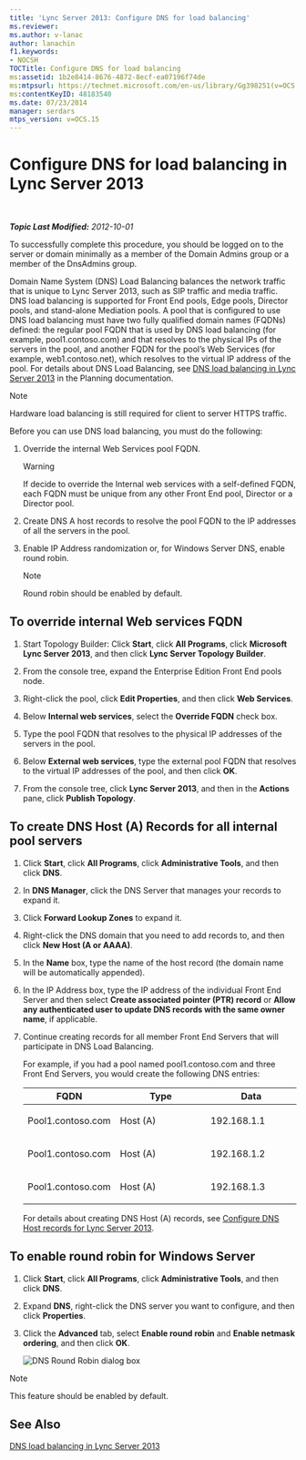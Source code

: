 ```yaml
---
title: 'Lync Server 2013: Configure DNS for load balancing'
ms.reviewer: 
ms.author: v-lanac
author: lanachin
f1.keywords:
- NOCSH
TOCTitle: Configure DNS for load balancing
ms:assetid: 1b2e8414-8676-4872-8ecf-ea07196f74de
ms:mtpsurl: https://technet.microsoft.com/en-us/library/Gg398251(v=OCS.15)
ms:contentKeyID: 48183540
ms.date: 07/23/2014
manager: serdars
mtps_version: v=OCS.15
---
```


<div data-xmlns="http://www.w3.org/1999/xhtml">

<div class="topic" data-xmlns="http://www.w3.org/1999/xhtml" data-msxsl="urn:schemas-microsoft-com:xslt" data-cs="https://msdn.microsoft.com/">

<div data-asp="https://msdn2.microsoft.com/asp">

# Configure DNS for load balancing in Lync Server 2013

</div>

<div id="mainSection">

<div id="mainBody">

<span> </span>

_**Topic Last Modified:** 2012-10-01_

To successfully complete this procedure, you should be logged on to the server or domain minimally as a member of the Domain Admins group or a member of the DnsAdmins group.

Domain Name System (DNS) Load Balancing balances the network traffic that is unique to Lync Server 2013, such as SIP traffic and media traffic. DNS load balancing is supported for Front End pools, Edge pools, Director pools, and stand-alone Mediation pools. A pool that is configured to use DNS load balancing must have two fully qualified domain names (FQDNs) defined: the regular pool FQDN that is used by DNS load balancing (for example, pool1.contoso.com) and that resolves to the physical IPs of the servers in the pool, and another FQDN for the pool’s Web Services (for example, web1.contoso.net), which resolves to the virtual IP address of the pool. For details about DNS Load Balancing, see [DNS load balancing in Lync Server 2013](lync-server-2013-dns-load-balancing.md) in the Planning documentation.

<div>


> [!NOTE]  
> Hardware load balancing is still required for client to server HTTPS traffic.



</div>

Before you can use DNS load balancing, you must do the following:

1.  Override the internal Web Services pool FQDN.
    
    <div>
    

    > [!WARNING]  
    > If decide to override the Internal web services with a self-defined FQDN, each FQDN must be unique from any other Front End pool, Director or a Director pool.

    
    </div>

2.  Create DNS A host records to resolve the pool FQDN to the IP addresses of all the servers in the pool.

3.  Enable IP Address randomization or, for Windows Server DNS, enable round robin.
    
    <div>
    

    > [!NOTE]  
    > Round robin should be enabled by default.

    
    </div>

<div>

## To override internal Web services FQDN

1.  Start Topology Builder: Click **Start**, click **All Programs**, click **Microsoft Lync Server 2013**, and then click **Lync Server Topology Builder**.

2.  From the console tree, expand the Enterprise Edition Front End pools node.

3.  Right-click the pool, click **Edit Properties**, and then click **Web Services**.

4.  Below **Internal web services**, select the **Override FQDN** check box.

5.  Type the pool FQDN that resolves to the physical IP addresses of the servers in the pool.

6.  Below **External web services**, type the external pool FQDN that resolves to the virtual IP addresses of the pool, and then click **OK**.

7.  From the console tree, click **Lync Server 2013**, and then in the **Actions** pane, click **Publish Topology**.

</div>

<div>

## To create DNS Host (A) Records for all internal pool servers

1.  Click **Start**, click **All Programs**, click **Administrative Tools**, and then click **DNS**.

2.  In **DNS Manager**, click the DNS Server that manages your records to expand it.

3.  Click **Forward Lookup Zones** to expand it.

4.  Right-click the DNS domain that you need to add records to, and then click **New Host (A or AAAA)**.

5.  In the **Name** box, type the name of the host record (the domain name will be automatically appended).

6.  In the IP Address box, type the IP address of the individual Front End Server and then select **Create associated pointer (PTR) record** or **Allow any authenticated user to update DNS records with the same owner name**, if applicable.

7.  Continue creating records for all member Front End Servers that will participate in DNS Load Balancing.
    
    For example, if you had a pool named pool1.contoso.com and three Front End Servers, you would create the following DNS entries:
    
    
    <table>
    <colgroup>
    <col style="width: 33%" />
    <col style="width: 33%" />
    <col style="width: 33%" />
    </colgroup>
    <thead>
    <tr class="header">
    <th>FQDN</th>
    <th>Type</th>
    <th>Data</th>
    </tr>
    </thead>
    <tbody>
    <tr class="odd">
    <td><p>Pool1.contoso.com</p></td>
    <td><p>Host (A)</p></td>
    <td><p>192.168.1.1</p></td>
    </tr>
    <tr class="even">
    <td><p>Pool1.contoso.com</p></td>
    <td><p>Host (A)</p></td>
    <td><p>192.168.1.2</p></td>
    </tr>
    <tr class="odd">
    <td><p>Pool1.contoso.com</p></td>
    <td><p>Host (A)</p></td>
    <td><p>192.168.1.3</p></td>
    </tr>
    </tbody>
    </table>
    
    For details about creating DNS Host (A) records, see [Configure DNS Host records for Lync Server 2013](lync-server-2013-configure-dns-host-records.md).

</div>

<div>

## To enable round robin for Windows Server

1.  Click **Start**, click **All Programs**, click **Administrative Tools**, and then click **DNS**.

2.  Expand **DNS**, right-click the DNS server you want to configure, and then click **Properties**.

3.  Click the **Advanced** tab, select **Enable round robin** and **Enable netmask ordering**, and then click **OK**.
    
    ![DNS Round Robin dialog box](images/Gg398251.e7bf6125-8d78-4460-8401-0a8e7e21d305(OCS.15).jpg "DNS Round Robin dialog box")

<div>


> [!NOTE]  
> This feature should be enabled by default.



</div>

</div>

<div>

## See Also


[DNS load balancing in Lync Server 2013](lync-server-2013-dns-load-balancing.md)  
  

</div>

</div>

<span> </span>

</div>

</div>

</div>

